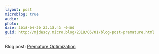 ```yaml
---
layout: post
microblog: true
audio: 
photo: 
date: 2018-04-30 23:15:43 -0400
guid: http://mjdescy.micro.blog/2018/05/01/blog-post-premature.html
---
```

Blog post: [Premature Optimization](https://mjdescy.me/2018/04/30/premature-optimization/)
